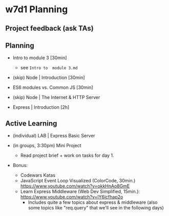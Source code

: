 
# w7d1 Planning




## Project feedback (ask TAs)


<!--

Project 2 feedback:

Give feedback to students (ex. if you see anything to they can learn from).
- Let's keep it positive.
- Let's keep it brief (they'll be busy)
- Let's keep it focused on things they can learn from (they will probably not have time to implement any suggestions)

-->





## Planning

- Intro to module 3 [30min]
  - see `Intro to  module 3.md`

- (skip) Node | Introduction [30min]
  <!-- @LT: just mention a few ideas -->

- ES6 modules vs. Common JS [30min]

- (skip) Node | The Internet & HTTP Server

- Express | Introduction [2h]
  
  <!--
  @todo: 
    - for the codealong, build a spotify-like api (artists, albums)
    - in that case, change the exercises (some of them are already on that topic)
  -->



## Active Learning

- (individual) LAB | Express Basic Server

- (in groups, 3:30pm) Mini Project
  - Read project brief + work on tasks for day 1.

- Bonus: 
  - Codewars Katas
  - JavaScript Event Loop Visualized (ColorCode, 30min.) https://www.youtube.com/watch?v=okkHnAo8GmE
  - Learn Express Middleware (Web Dev Simplified, 15min.): https://www.youtube.com/watch?v=lY6icfhap2o
    - Includes quite a few topics about express & middleware (also some topics like "req.query" that we'll see in the following days)


<!-- workload is relatively light (most students finished mini-project early) -->



